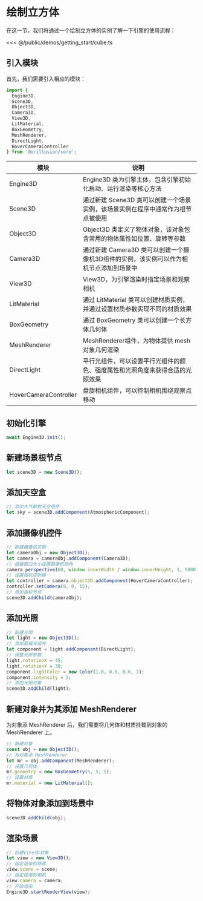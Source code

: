 # 绘制立方体   
在这一节，我们将通过一个绘制立方体的实例了解一下引擎的使用流程：

<Demo src="/demos/getting_start/cube.ts"></Demo>

<<< @/public/demos/getting_start/cube.ts

## 引入模块
首先，我们需要引入相应的模块：
```ts
import {
  Engine3D,
  Scene3D,
  Object3D,
  Camera3D,
  View3D,
  LitMaterial,
  BoxGeometry,
  MeshRenderer,
  DirectLight,
  HoverCameraController
} from '@orillusion/core';
```
| 模块 | 说明 |
| --- | --- |
| Engine3D | Engine3D 类为引擎主体，包含引擎初始化启动、运行渲染等核心方法 |
| Scene3D | 通过新建 Scene3D 类可以创建一个场景实例，该场景实例在程序中通常作为根节点被使用 |
| Object3D | Object3D 类定义了物体对象，该对象包含常用的物体属性如位置、旋转等参数 |
| Camera3D | 通过新建 Camera3D 类可以创建一个摄像机3D组件的实例，该实例可以作为相机节点添加到场景中 |
| View3D | View3D，为引擎渲染时指定场景和观察相机 |
| LitMaterial | 通过 LitMaterial 类可以创建材质实例，并通过设置材质参数实现不同的材质效果 |
| BoxGeometry | 通过 BoxGeometry 类可以创建一个长方体几何体 |
| MeshRenderer | MeshRenderer组件，为物体提供 mesh 对象几何渲染 |
| DirectLight | 平行光组件，可以设置平行光组件的颜色、强度属性和光照角度来获得合适的光照效果 |
| HoverCameraController | 盘旋相机组件，可以控制相机围绕观察点移动

## 初始化引擎
```ts
await Engine3D.init();
```

## 新建场景根节点
```ts
let scene3D = new Scene3D();
```

## 添加天空盒
```ts
// 添加大气散射天空组件
let sky = scene3D.addComponent(AtmosphericComponent);
```

## 添加摄像机控件
```ts
// 新建摄像机实例
let cameraObj = new Object3D();
let camera = cameraObj.addComponent(Camera3D);
// 根据窗口大小设置摄像机视角
camera.perspective(60, window.innerWidth / window.innerHeight, 1, 5000.0);
// 设置相机控制器
let controller = camera.object3D.addComponent(HoverCameraController);
controller.setCamera(0, 0, 15);
// 添加相机节点
scene3D.addChild(cameraObj);
```

## 添加光照
```ts
// 新建光照
let light = new Object3D();
// 添加直接光组件
let component = light.addComponent(DirectLight);
// 调整光照参数
light.rotationX = 45;
light.rotationY = 30;
component.lightColor = new Color(1.0, 0.6, 0.6, 1);
component.intensity = 2;
// 添加光照对象
scene3D.addChild(light);
```

## 新建对象并为其添加 MeshRenderer
为对象添 MeshRenderer 后，我们需要将几何体和材质挂载到对象的 MeshRenderer 上。
```ts
// 新建对象
const obj = new Object3D();
// 为对象添 MeshRenderer
let mr = obj.addComponent(MeshRenderer);
// 设置几何体
mr.geometry = new BoxGeometry(5, 5, 5);
// 设置材质
mr.material = new LitMaterial();
```

## 将物体对象添加到场景中
```ts
scene3D.addChild(obj);
```

## 渲染场景
```ts
// 创建Viee3D对象
let view = new View3D();
// 指定渲染的场景
view.scene = scene;
// 指定使用的相机
view.camera = camera;
// 开始渲染
Engine3D.startRenderView(view);
```
